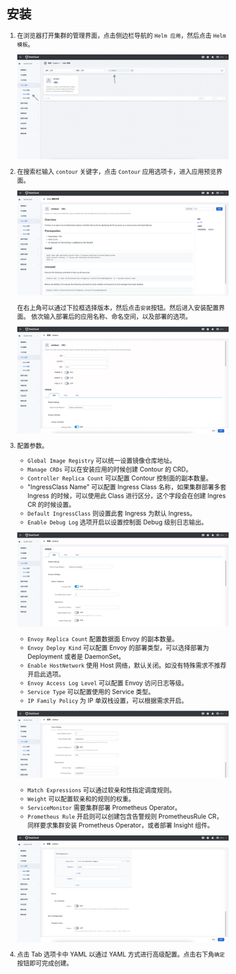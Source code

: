 # 安装

1. 在浏览器打开集群的管理界面，点击侧边栏导航的 `Helm 应用`，然后点击 `Helm 模板`。

    ![](../../images/contour-1.png)

2. 在搜索栏输入 `contour` 关键字，点击 `Contour` 应用选项卡，进入应用预览界面。

    ![](../../images/contour-2.png)

    在右上角可以通过下拉框选择版本，然后点击`安装`按钮。然后进入安装配置界面。
    依次输入部署后的应用名称、命名空间，以及部署的选项。

    ![](../../images/contour-3.png)
    
3. 配置参数。

    - `Global Image Registry` 可以统一设置镜像仓库地址。
    - `Manage CRDs` 可以在安装应用的时候创建 Contour 的 CRD。
    - `Controller Replica Count` 可以配置 Contour 控制面的副本数量。
    - "IngressClass Name" 可以配置 Ingress Class 名称，如果集群部署多套 Ingress 的时候，可以使用此 Class 进行区分，这个字段会在创建 Ingres CR 的时候设置。
    - `Default IngressClass` 则设置此套 Ingress 为默认 Ingress。
    - `Enable Debug Log` 选项开启以设置控制面 Debug 级别日志输出。

    ![](../../images/contour-4.png)

    - `Envoy Replica Count` 配置数据面 Envoy 的副本数量。
    - `Envoy Deploy Kind` 可以配置 Envoy 的部署类型，可以选择部署为 Deployment 或者是 DaemonSet。
    - `Enable HostNetwork` 使用 Host 网络，默认关闭。如没有特殊需求不推荐开启此选项。
    - `Envoy Access Log Level` 可以配置 Envoy 访问日志等级。
    - `Service Type` 可以配置使用的 Service 类型。
    - `IP Family Policy` 为 IP 单双栈设置，可以根据需求开启。

    ![](../../images/contour-5.png)

    - `Match Expressions` 可以通过软亲和性指定调度规则。
    - `Weight` 可以配置软亲和的规则的权重。
    - `ServiceMonitor` 需要集群部署 Prometheus Operator。
    - `Prometheus Rule` 开启则可以创建包含告警规则 PrometheusRule CR，同样要求集群安装 Prometheus Operator，或者部署 Insight 组件。

    ![](../../images/contour-6.png)

4. 点击 Tab 选项卡中 YAML 以通过 YAML 方式进行高级配置。点击右下角`确定`按钮即可完成创建。
